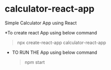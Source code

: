 # calculator-react-app

Simple Calculator App using React

 *To create react App using below command
   >npx create-react-app calculator-react-app

* TO RUN THE App using below command
	>npm start